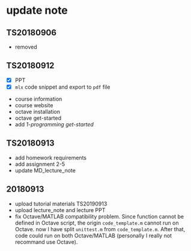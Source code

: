 # update note

## TS20180906

* removed

## TS20180912

* [x] PPT
* [x] ```mlx``` code snippet and export to ```pdf``` file
* course information
* course website
* octave installation
* octave get-started
* add *1-programming get-started*

## TS20180913

* add homework requirements
* add assignment 2-5
* update MD_lecture_note

## 20180913

* upload tutorial materials TS20190913
* upload lecture_note and lecture PPT
* fix Octave/MATLAB compatibility problem. Since function cannot be defined in Octave script, the origin ```code_template.m``` cannot run on Octave. now I have split ```unittest.m``` from ```code_template.m```. After that, code could run on both Octave/MATLAB (personally I really not recommand use Octave).
